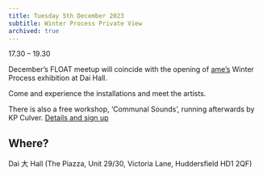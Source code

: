 ```yaml
---
title: Tuesday 5th December 2023
subtitle: Winter Process Private View
archived: true
---
```


17.30 – 19.30

December’s FLOAT meetup will coincide with the opening of [ame’s](https://amespace.uk/) Winter Process exhibition at Dai Hall.

Come and experience the installations and meet the artists.

There is also a free workshop, ‘Communal Sounds’, running afterwards by KP Culver. [Details and sign up](https://hubbub.amespace.uk/winterprocess/#workshops)

## Where?

Dai 大 Hall (The Piazza, Unit 29/30, Victoria Lane, Huddersfield HD1 2QF)